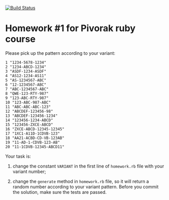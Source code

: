 [![Build Status](https://travis-ci.org/pivorakcourse/homework1.svg?branch=master)](https://travis-ci.org/pivorakcourse/homework1)

# Homework #1 for Pivorak ruby course

Please pick up the pattern according to your variant:

```
1 "1234-5678-1234"
2 "1234-ABCD-1234"
3 "ASDF-1234-ASDF"
4 "AS12-1234-AS11"
5 "AS-1234567-ABC"
6 "12-1234567-ABC"
7 "ABC-1234567-ABC"
8 "QWE-123-RTY-987"
9 "123-ABC-RTY-987"
10 "123-ABC-987-ABC"
11 "ABC-ABC-ABC-123"
12 "ABCDEF-123456-98"
13 "ABCDEF-123456-1234"
14 "123456-1234-ABCD"
15 "123456-ZXCE-ABCD"
16 "ZXCE-ABCD-12345-12345"
17 "1XC1-A11D-1CDVB-123"
18 "AA21-ACBD-CD-VB-123AB"
19 "11-AD-1-CDVB-123-AB"
20 "11-1CDVB-12345-ABCD11"
```

Your task is:

1) change the constant `VARIANT` in the first line of `homework.rb` file
with your variant number;

2) change the `generate` method in `homework.rb` file, so it will return
a random number according to your variant pattern. Before you commit the
solution, make sure the tests are passed.
